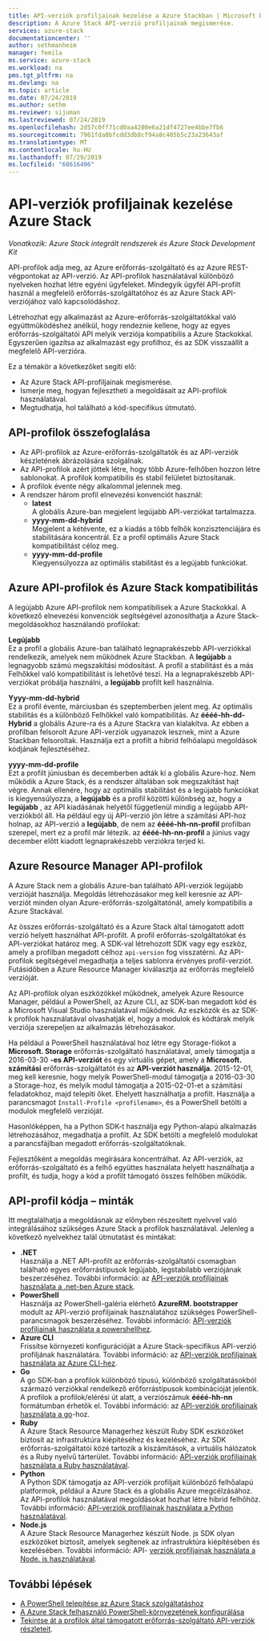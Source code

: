```yaml
---
title: API-verziók profiljainak kezelése a Azure Stackban | Microsoft Docs
description: A Azure Stack API-verzió profiljainak megismerése.
services: azure-stack
documentationcenter: ''
author: sethmanheim
manager: femila
ms.service: azure-stack
ms.workload: na
pms.tgt_pltfrm: na
ms.devlang: na
ms.topic: article
ms.date: 07/24/2019
ms.author: sethm
ms.reviewer: sijuman
ms.lastreviewed: 07/24/2019
ms.openlocfilehash: 2d57c0ff71cd0aa4280e6a21df4727ee4bbe7fb6
ms.sourcegitcommit: 7961fda0bfcdd3db8cf94a8c405b5c23a23643af
ms.translationtype: MT
ms.contentlocale: hu-HU
ms.lasthandoff: 07/29/2019
ms.locfileid: "68616496"
---
```

# <a name="manage-api-version-profiles-in-azure-stack"></a>API-verziók profiljainak kezelése Azure Stack

*Vonatkozik: Azure Stack integrált rendszerek és Azure Stack Development Kit*

API-profilok adja meg, az Azure erőforrás-szolgáltató és az Azure REST-végpontokat az API-verzió. Az API-profilok használatával különböző nyelveken hozhat létre egyéni ügyfeleket. Mindegyik ügyfél API-profilt használ a megfelelő erőforrás-szolgáltatóhoz és az Azure Stack API-verziójához való kapcsolódáshoz.

Létrehozhat egy alkalmazást az Azure-erőforrás-szolgáltatókkal való együttműködéshez anélkül, hogy rendeznie kellene, hogy az egyes erőforrás-szolgáltatói API melyik verziója kompatibilis a Azure Stackokkal. Egyszerűen igazítsa az alkalmazást egy profilhoz, és az SDK visszaállít a megfelelő API-verzióra.

Ez a témakör a következőket segíti elő:

 - Az Azure Stack API-profiljainak megismerése.
 - Ismerje meg, hogyan fejlesztheti a megoldásait az API-profilok használatával.
 - Megtudhatja, hol található a kód-specifikus útmutató.

## <a name="summary-of-api-profiles"></a>API-profilok összefoglalása

- Az API-profilok az Azure-erőforrás-szolgáltatók és az API-verziók készletének ábrázolására szolgálnak.
- Az API-profilok azért jöttek létre, hogy több Azure-felhőben hozzon létre sablonokat. A profilok kompatibilis és stabil felületet biztosítanak.
- A profilok évente négy alkalommal jelennek meg.
- A rendszer három profil elnevezési konvenciót használ:
    - **latest**  
        A globális Azure-ban megjelent legújabb API-verziókat tartalmazza.
    - **yyyy-mm-dd-hybrid**  
    Megjelent a kétévente, ez a kiadás a több felhők konzisztenciájára és stabilitására koncentrál. Ez a profil optimális Azure Stack kompatibilitást céloz meg.
    - **yyyy-mm-dd-profile** <br>
    Kiegyensúlyozza az optimális stabilitást és a legújabb funkciókat.

## <a name="azure-api-profiles-and-azure-stack-compatibility"></a>Azure API-profilok és Azure Stack kompatibilitás

A legújabb Azure API-profilok nem kompatibilisek a Azure Stackokkal. A következő elnevezési konvenciók segítségével azonosíthatja a Azure Stack-megoldásokhoz használandó profilokat:

**Legújabb**  
Ez a profil a globális Azure-ban található legnaprakészebb API-verziókkal rendelkezik, amelyek nem működnek Azure Stackban. A **legújabb** a legnagyobb számú megszakítási módosítást. A profil a stabilitást és a más Felhőkkel való kompatibilitást is lehetővé teszi. Ha a legnaprakészebb API-verziókat próbálja használni, a **legújabb** profilt kell használnia.

**Yyyy-mm-dd-hybrid**  
Ez a profil évente, márciusban és szeptemberben jelent meg. Az optimális stabilitás és a különböző Felhőkkel való kompatibilitás. Az **éééé-hh-dd-Hybrid** a globális Azure-ra és a Azure Stackra van kialakítva. Az ebben a profilban felsorolt Azure API-verziók ugyanazok lesznek, mint a Azure Stackban felsoroltak. Használja ezt a profilt a hibrid felhőalapú megoldások kódjának fejlesztéséhez.

**yyyy-mm-dd-profile**  
Ezt a profilt júniusban és decemberben adták ki a globális Azure-hoz. Nem működik a Azure Stack, és a rendszer általában sok megszakítást hajt végre. Annak ellenére, hogy az optimális stabilitást és a legújabb funkciókat is kiegyensúlyozza, a **legújabb** és a profil közötti különbség az, hogy a **legújabb** , az API kiadásának helyétől függetlenül mindig a legújabb API-verziókból áll. Ha például egy új API-verzió jön létre a számítási API-hoz holnap, az API-verzió a **legújabb**, de nem az **éééé-hh-nn-profil** profilban szerepel, mert ez a profil már létezik. az **éééé-hh-nn-profil** a június vagy december előtt kiadott legnaprakészebb verziókra terjed ki.

## <a name="azure-resource-manager-api-profiles"></a>Azure Resource Manager API-profilok

A Azure Stack nem a globális Azure-ban található API-verziók legújabb verzióját használja. Megoldás létrehozásakor meg kell keresnie az API-verziót minden olyan Azure-erőforrás-szolgáltatónál, amely kompatibilis a Azure Stackával.

Az összes erőforrás-szolgáltató és a Azure Stack által támogatott adott verzió helyett használhat API-profilt. A profil erőforrás-szolgáltatókat és API-verziókat határoz meg. A SDK-val létrehozott SDK vagy egy eszköz, amely a profilban megadott célhoz `api-version` fog visszatérni. Az API-profilok segítségével megadhatja a teljes sablonra érvényes profil-verziót. Futásidőben a Azure Resource Manager kiválasztja az erőforrás megfelelő verzióját.

Az API-profilok olyan eszközökkel működnek, amelyek Azure Resource Manager, például a PowerShell, az Azure CLI, az SDK-ban megadott kód és a Microsoft Visual Studio használatával működnek. Az eszközök és az SDK-k profilok használatával olvashatják el, hogy a modulok és kódtárak melyik verziója szerepeljen az alkalmazás létrehozásakor.

Ha például a PowerShell használatával hoz létre egy Storage-fiókot a **Microsoft. Storage** erőforrás-szolgáltató használatával, amely támogatja a 2016-03-30 **-es API-verziót** és egy virtuális gépet, amely a **Microsoft. számítási** erőforrás-szolgáltatót és az **API-verziót használja.** 2015-12-01, meg kell keresnie, hogy melyik PowerShell-modul támogatja a 2016-03-30 a Storage-hoz, és melyik modul támogatja a 2015-02-01-et a számítási feladatokhoz, majd telepíti őket. Ehelyett használhatja a profilt. Használja a parancsmagot `Install-Profile <profilename>`, és a PowerShell betölti a modulok megfelelő verzióját.

Hasonlóképpen, ha a Python SDK-t használja egy Python-alapú alkalmazás létrehozásához, megadhatja a profilt. Az SDK betölti a megfelelő modulokat a parancsfájlban megadott erőforrás-szolgáltatóknak.

Fejlesztőként a megoldás megírására koncentrálhat. Az API-verziók, az erőforrás-szolgáltató és a felhő együttes használata helyett használhatja a profilt, és tudja, hogy a kód a profilt támogató összes felhőben működik.

## <a name="api-profile-code-samples"></a>API-profil kódja – minták

Itt megtalálhatja a megoldásnak az előnyben részesített nyelvvel való integrálásához szükséges Azure Stack a profilok használatával. Jelenleg a következő nyelvekhez talál útmutatást és mintákat:

- **.NET** <br>
Használja a .NET API-profilt az erőforrás-szolgáltatói csomagban található egyes erőforrástípusok legújabb, legstabilabb verziójának beszerzéséhez. További információ: az [API-verziók profiljainak használata a .net-ben Azure stack](azure-stack-version-profiles-net.md).
- **PowerShell**  
Használja az PowerShell-galéria elérhető **AzureRM. bootstrapper** modult az API-verzió profiljainak használatához szükséges PowerShell-parancsmagok beszerzéséhez. További információ: [API-verziók profiljainak használata a powershellhez](azure-stack-version-profiles-powershell.md).
- **Azure CLI**  
Frissítse környezeti konfigurációját a Azure Stack-specifikus API-verzió profiljának használatára. További információ: az [API-verziók profiljainak használata az Azure CLI-hez](azure-stack-version-profiles-azurecli2.md).
- **Go**  
A go SDK-ban a profilok különböző típusú, különböző szolgáltatásokból származó verziókkal rendelkező erőforrástípusok kombinációját jelentik. A profilok a profilok/elérési út alatt, a verziószámuk **éééé-hh-nn** formátumban érhetők el. További információ: az [API-verziók profiljainak használata a go](azure-stack-version-profiles-go.md)-hoz.
- **Ruby**  
A Azure Stack Resource Managerhez készült Ruby SDK eszközöket biztosít az infrastruktúra kiépítéséhez és kezeléséhez. Az SDK erőforrás-szolgáltatói közé tartozik a kiszámítások, a virtuális hálózatok és a Ruby nyelvű tárterület. További információ: [API-verziók profiljainak használata a Ruby használatával](azure-stack-version-profiles-ruby.md).
- **Python**  
A Python SDK támogatja az API-verziók profiljait különböző felhőalapú platformok, például a Azure Stack és a globális Azure megcélzásához. Az API-profilok használatával megoldásokat hozhat létre hibrid felhőhöz. További információ: [API-verziók profiljainak használata a Python használatával](azure-stack-version-profiles-python.md).
- **Node.js**  
A Azure Stack Resource Managerhez készült Node. js SDK olyan eszközöket biztosít, amelyek segítenek az infrastruktúra kiépítésében és kezelésében. További információ: API- [verziók profiljainak használata a Node. js használatával](azure-stack-version-profile-nodejs.md).

## <a name="next-steps"></a>További lépések

* [A PowerShell telepítése az Azure Stack szolgáltatáshoz](../operator/azure-stack-powershell-install.md)
* [A Azure Stack felhasználó PowerShell-környezetének konfigurálása](azure-stack-powershell-configure-user.md)
* [Tekintse át a profilok által támogatott erőforrás-szolgáltató API-verziók részleteit](azure-stack-profiles-azure-resource-manager-versions.md).
